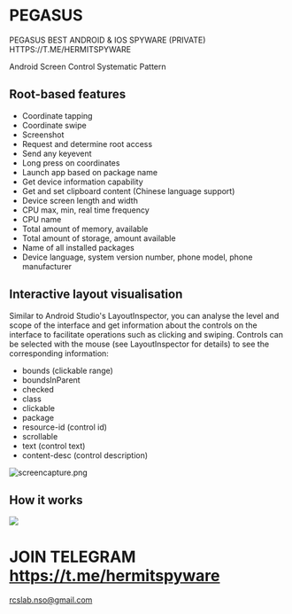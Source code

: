 # PEGASUS
PEGASUS BEST ANDROID &amp; IOS SPYWARE (PRIVATE)
HTTPS://T.ME/HERMITSPYWARE


Android Screen Control Systematic Pattern 

## Root-based features

- Coordinate tapping
- Coordinate swipe
- Screenshot
- Request and determine root access
- Send any keyevent
- Long press on coordinates
- Launch app based on package name
- Get device information capability
- Get and set clipboard content (Chinese language support)
- Device screen length and width
- CPU max, min, real time frequency
- CPU name
- Total amount of memory, available
- Total amount of storage, amount available
- Name of all installed packages
- Device language, system version number, phone model, phone manufacturer

## Interactive layout visualisation

Similar to Android Studio's LayoutInspector, you can analyse the level and scope of the interface and get information about the controls on the interface to facilitate operations such as clicking and swiping.
Controls can be selected with the mouse (see LayoutInspector for details) to see the corresponding information:

- bounds (clickable range)
- boundsInParent
- checked
- class
- clickable
- package
- resource-id (control id)
- scrollable
- text (control text)
- content-desc (control description)  

![screencapture.png](https://i.imgur.com/7L0RTx2.png)

## How it works

![](https://i.imgur.com/4AdhtAf.png)


# JOIN TELEGRAM https://t.me/hermitspyware
rcslab.nso@gmail.com

